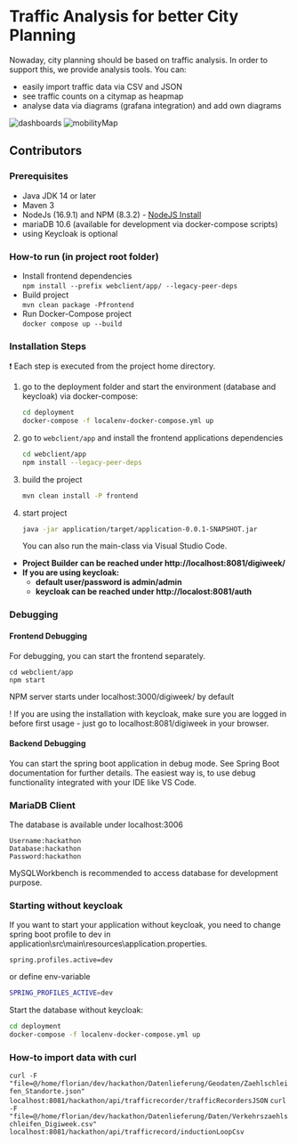 # Traffic Analysis for better City Planning

Nowaday, city planning should be based on traffic analysis. In order to support this, we provide analysis tools. You can:
* easily import traffic data via CSV and JSON
* see traffic counts on a citymap as heapmap
* analyse data via diagrams (grafana integration) and add own diagrams

![dashboards](https://user-images.githubusercontent.com/10485792/178258651-e6dd5b19-a6b6-4e7d-9594-9ee93bd834d2.png)
![mobilityMap](https://user-images.githubusercontent.com/10485792/178258676-22aa0ab0-c371-477c-b9a4-1eaaf5af3f6d.png)

## Contributors



### Prerequisites

* Java JDK 14 or later
* Maven 3
* NodeJs (16.9.1) and NPM (8.3.2) - [NodeJS Install](https://nodejs.org/en/download/package-manager/)
* mariaDB 10.6 (available for development via docker-compose scripts)
* using Keycloak is optional

### How-to run (in project root folder)
- Install frontend dependencies\
  `npm install --prefix webclient/app/ --legacy-peer-deps`
- Build project\
  `mvn clean package -Pfrontend`
- Run Docker-Compose project\
  `docker compose up --build`

### Installation Steps

:exclamation: Each step is executed from the project home directory.

1) go to the deployment folder and start the environment (database and keycloak) via docker-compose:

    ```bash
    cd deployment
    docker-compose -f localenv-docker-compose.yml up
    ```

2) go to `webclient/app` and install the frontend applications dependencies

    ```bash
    cd webclient/app
    npm install --legacy-peer-deps
    ```

3) build the project

    ```bash
    mvn clean install -P frontend
    ```

4) start project

    ```bash
    java -jar application/target/application-0.0.1-SNAPSHOT.jar
    ```
   You can also run the main-class via Visual Studio Code.


* **Project Builder can be reached under http://localhost:8081/digiweek/**
* **If you are using keycloak:**
    * **default user/password is admin/admin**
    * **keycloak can be reached under http://localost:8081/auth**

### Debugging

#### Frontend Debugging

For debugging, you can start the frontend separately.

```shell
cd webclient/app
npm start
```
NPM server starts under localhost:3000/digiweek/ by default

! If you are using the installation with keycloak, make sure you are logged in before first usage - just go to localhost:8081/digiweek in your browser.

#### Backend Debugging

You can start the spring boot application in debug mode. See Spring Boot documentation for further details. The easiest way is, to use debug functionality integrated with your IDE like VS Code.

### MariaDB Client

The database is available under localhost:3006

```
Username:hackathon
Database:hackathon
Password:hackathon
```
MySQLWorkbench is recommended to access database for development purpose.

### Starting without keycloak

If you want to start your application without keycloak, you need to change spring boot profile to dev in application\src\main\resources\application.properties.

```properties
spring.profiles.active=dev
```

or define env-variable

```bash
SPRING_PROFILES_ACTIVE=dev
```

Start the database without keycloak:

```bash
cd deployment
docker-compose -f localenv-docker-compose.yml up
```

### How-to import data with curl
`curl -F "file=@/home/florian/dev/hackathon/Datenlieferung/Geodaten/Zaehlschleifen_Standorte.json" localhost:8081/hackathon/api/trafficrecorder/trafficRecordersJSON`
`curl -F "file=@/home/florian/dev/hackathon/Datenlieferung/Daten/Verkehrszaehlschleifen_Digiweek.csv" localhost:8081/hackathon/api/trafficrecord/inductionLoopCsv`
